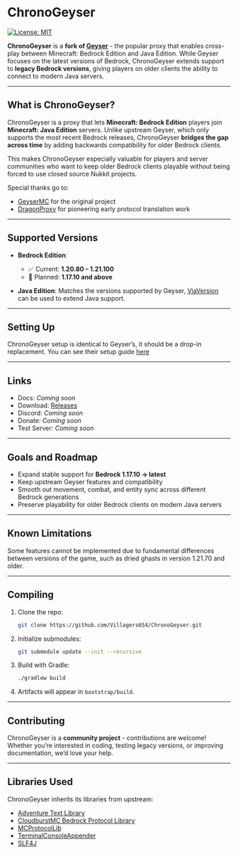 # ChronoGeyser

[![License: MIT](https://img.shields.io/badge/license-MIT-blue.svg)](LICENSE)

**ChronoGeyser** is a **fork of [Geyser](https://geysermc.org/)** - the popular proxy that enables cross-play between Minecraft: Bedrock Edition and Java Edition.
While Geyser focuses on the latest versions of Bedrock, ChronoGeyser extends support to **legacy Bedrock versions**, giving players on older clients the ability to connect to modern Java servers.

---

## What is ChronoGeyser?

ChronoGeyser is a proxy that lets **Minecraft: Bedrock Edition** players join **Minecraft: Java Edition** servers.
Unlike upstream Geyser, which only supports the most recent Bedrock releases, ChronoGeyser **bridges the gap across time** by adding backwards compatibility for older Bedrock clients.

This makes ChronoGeyser especially valuable for players and server communities who want to keep older Bedrock clients playable without being forced to use closed source Nukkit projects.

Special thanks go to:

* [GeyserMC](https://geysermc.org/) for the original project
* [DragonProxy](https://github.com/DragonetMC/DragonProxy) for pioneering early protocol translation work

---

## Supported Versions

* **Bedrock Edition**:

  * ✅ Current: **1.20.80 – 1.21.100**
  * 🚧 Planned: **1.17.10 and above**

* **Java Edition**: Matches the versions supported by Geyser, [ViaVersion](https://github.com/ViaVersion/ViaVersion) can be used to extend Java support.

---

## Setting Up

ChronoGeyser setup is identical to Geyser’s, it should be a drop-in replacement. You can see their setup guide [here](https://geysermc.org/wiki/geyser/setup/)

---

## Links

* Docs: *Coming soon*
* Download: [Releases](https://github.com/Villagers654/ChronoGeyser/releases)
* Discord: *Coming soon*
* Donate: *Coming soon*
* Test Server: *Coming soon*

---

## Goals and Roadmap

* Expand stable support for **Bedrock 1.17.10 → latest**
* Keep upstream Geyser features and compatibility
* Smooth out movement, combat, and entity sync across different Bedrock generations
* Preserve playability for older Bedrock clients on modern Java servers

---

## Known Limitations

Some features cannot be implemented due to fundamental differences between versions of the game, such as dried ghasts in version 1.21.70 and older.

---

## Compiling

1. Clone the repo:

   ```bash
   git clone https://github.com/Villagers654/ChronoGeyser.git
   ```
2. Initialize submodules:

   ```bash
   git submodule update --init --recursive
   ```
3. Build with Gradle:

   ```bash
   ./gradlew build
   ```
4. Artifacts will appear in `bootstrap/build`.

---

## Contributing

ChronoGeyser is a **community project** - contributions are welcome!
Whether you’re interested in coding, testing legacy versions, or improving documentation, we’d love your help.

---

## Libraries Used

ChronoGeyser inherits its libraries from upstream:

* [Adventure Text Library](https://github.com/KyoriPowered/adventure)
* [CloudburstMC Bedrock Protocol Library](https://github.com/CloudburstMC/Protocol)
* [MCProtocolLib](https://github.com/GeyserMC/MCProtocolLib)
* [TerminalConsoleAppender](https://github.com/Minecrell/TerminalConsoleAppender)
* [SLF4J](https://github.com/qos-ch/slf4j)
